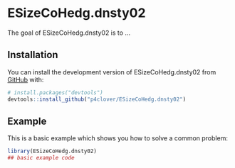 
# ESizeCoHedg.dnsty02

<!-- badges: start -->
<!-- badges: end -->

The goal of ESizeCoHedg.dnsty02 is to ...

## Installation

You can install the development version of ESizeCoHedg.dnsty02 from [GitHub](https://github.com/) with:

``` r
# install.packages("devtools")
devtools::install_github("p4clover/ESizeCoHedg.dnsty02")
```

## Example

This is a basic example which shows you how to solve a common problem:

``` r
library(ESizeCoHedg.dnsty02)
## basic example code
```

